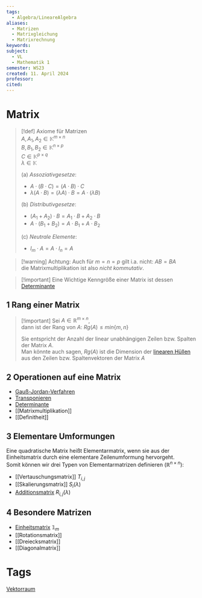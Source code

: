 ```yaml
---
tags:
  - Algebra/LineareAlgebra
aliases:
  - Matrizen
  - Matrixgleichung
  - Matrixrechnung
keywords: 
subject:
  - VL
  - Mathematik 1
semester: WS23
created: 11. April 2024
professor: 
cited:
---
```

 

# Matrix

> [!def] Axiome für Matrizen  
> $A,A_{1}, A_{2}\in \mathbb{K}^{m\times n}$  
> $B,B_{1}, B_{2}\in \mathbb{K}^{n\times p}$  
> $C\in \mathbb{K}^{p\times q}$  
> $\lambda \in \mathbb{K}$
> 
> (a) *Assoziativgesetze*: 
> 
> - $A \cdot(B \cdot C)=(A \cdot B) \cdot C$ 
> - $\lambda(A \cdot B)=(\lambda A) \cdot B=A \cdot(\lambda B)$  
> 
> (b) *Distributivgesetze*:
> 
> - $(A_1+A_2) \cdot B=A_1 \cdot B+A_2 \cdot B$ 
> - $A \cdot(B_1+B_2)=A \cdot B_1+A \cdot B_2$  
> 
> (c) *Neutrale Elemente*:
>
> - $I_m \cdot A=A \cdot I_n=A$

> [!warning] Achtung: Auch für $m=n=p$ gilt i.a. nicht: $A B=B A$  
> die Matrixmultiplikation ist also *nicht kommutativ*.


> [!important] Eine Wichtige Kenngröße einer Matrix ist dessen [Determinante](Determinante.md)

## 1 Rang einer Matrix

> [!important] Sei $A\in \mathbb{R}^{m\times n}$,  
> dann ist der Rang von $A$: $Rg(A) \leq min\{m,n\}$
>
> Sie entspricht der Anzahl der linear unabhängigen Zeilen bzw. Spalten der Matrix $A$.  
> Man könnte auch sagen, $Rg(A)$ ist die Dimension der [linearen Hüllen](Koordinatenmatrix.md) aus den Zeilen bzw. Spaltenvektoren der Matrix $A$

## 2 Operationen auf eine Matrix

- [Gauß-Jordan-Verfahren](Gauß-Jordan-Verfahren.md)  
- [Transponieren](Transponieren.md)  
- [Determinante](Determinante.md)  
- [[Matrixmultiplikation]]
- [[Definitheit]]

## 3 Elementare Umformungen

Eine quadratische Matrix heißt Elementarmatrix, wenn sie aus der Einheitsmatrix durch eine elementare Zeilenumformung hervorgeht.  
Somit können wir drei Typen von Elementarmatrizen definieren ($\mathbb{R}^{n\times n}$):

- [[Vertauschungsmatrix]] $T_{i, j}$
- [[Skalierungsmatrix]] $S_i(\lambda)$
- [Additionsmatrix](Additionsmatrix.md) $R_{i, j}(\lambda)$

## 4 Besondere Matrizen

- [Einheitsmatrix](Einheitsmatrix.md) $\mathbb{1}_{m}$ 
- [[Rotationsmatrix]] 
- [[Dreiecksmatrix]] 
- [[Diagonalmatrix]]

# Tags

[Vektorraum](Vektorraum.md)